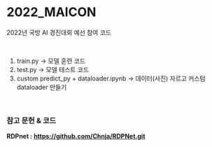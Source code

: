 # 2022_MAICON
2022년 국방 AI 경진대회 예선 참여 코드

<br>

1. train.py -> 모델 훈련 코드
2. test.py -> 모델 테스트 코드
3. custom predict_py + dataloader.ipynb -> 데이터(사진) 자르고 커스텀 dataloader 만들기

<br>

<h3>참고 문헌 & 코드</h3>

<b>RDPnet : https://github.com/Chnja/RDPNet.git
